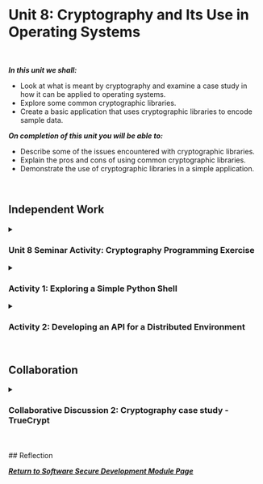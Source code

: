 <!--layout: page
title: "SSDCS Unit 8 "
permalink: /ssdcs_unit8-->

# Unit 8: Cryptography and Its Use in Operating Systems
<br>

_**In this unit we shall:** <br>_

- Look at what is meant by cryptography and examine a case study in how it can be applied to operating systems.<br>
- Explore some common cryptographic libraries.<br>
- Create a basic application that uses cryptographic libraries to encode sample data.<br>


_**On completion of this unit you will be able to:** <br>_
- Describe some of the issues encountered with cryptographic libraries.<br>
- Explain the pros and cons of using common cryptographic libraries.<br>
- Demonstrate the use of cryptographic libraries in a simple application.<br>
<br>

## Independent Work

<details><summary><h3>Unit 8 Seminar Activity: Cryptography Programming Exercise </h3></summary><br>  
Read the Cryptography with Python blog at tutorialspoint.com (link is in the reading list). Select one of the methods described/ examples given and create a python program that can take a short piece of text and encrypt it.

Create a python program (you can use the Jupyter Notebooks space) that can take a text file and output an encrypted version as a file in your folder on the system. Demonstrate your program operation in this week’s seminar session.

Answer the following questions in your e-portfolio:

Why did you select the algorithm you chose?
Would it meet the GDPR regulations? Justify your answer.
We will review your work from Unit 7 (Python Shell) in this week’s seminar, as well as this cryptography activity. There will also be an opportunity to review your team’s assignment progress during the seminar.
<br>
<img src="images/ssdcs_unit8_cryptography1.png?raw=true"/>
<img src="images/ssdcs_unit8_cryptography2.png?raw=true"/>
</details>

<details><summary><h3>Activity 1: Exploring a Simple Python Shell</h3></summary><br>  
In this session, you will create a command shell in Python, and then run it and answer questions about it. You can use your chosen Jupyter Notebook space for your work.

Review the blogs at Praka (2018) and Szabo (n.d.) and then create a CLI/ shell that implements the following:

When you enter the command LIST it lists the contents of the current directory
The ADD command will add the following two numbers together and provide the result
The HELP command provides a list of commands available
The EXIT command exits the shell
Add suitable comments to your code and add the program to your e-portfolio. Be prepared to demonstrate it in the seminar session next week.

Run the shell you have created, try a few commands and then answer the questions below. Be prepared to discuss your answers in the seminar.

What are the two main security vulnerabilities with your shell?
What is one recommendation you would make to increase the security of the shell?
Add a section to your e-portfolio that provides a (pseudo)code example of changes you would make to the shell to improve its security.
Remember to also record your results, ideas and team discussions in your e-portfolio.
<br>
<br>
<img src="images/ssdcs_unit7_pythonshell1.png?raw=true"/>
<img src="images/ssdcs_unit7_pythonshell2.png?raw=true"/>
</details>

<details><summary><h3>Activity 2: Developing an API for a Distributed Environment</h3></summary><br>  
In this session, you will create a RESTful API which can be used to create and delete user records. Responses to the questions should be recorded in your e-portfolio.

You are advised to use these techniques to create an API for your team’s submission in Unit 11 and be prepared to demonstrate it during next week’s seminar (Unit 10). Remember that you can arrange a session with the tutor during office hours for more support, if required.

Using the Jupyter Notebook workspace, create a file named api.py and copy the following code into it (a copy is provided for upload to Codio/GitHub): You can install Jupyter Notebook on your local machine following these instructions or via the University of Essex Software Hub.

#source of code: Codeburst
<br>
<img src="images/ssdcs_unit7_pythonshell1.png?raw=true"/>
<img src="images/ssdcs_unit7_pythonshell2.png?raw=true"/>
</details><br>

## Collaboration
<details><summary><h3>Collaborative Discussion 2: Cryptography case study - TrueCrypt</h3></summary>
TrueCrypt was a popular and well-respected operating system add-on that could create encrypted volumes on a Windows and/or Linux system. In addition, it was also designed to create a complete, bootable volume that could encrypt the entire operating system and data for a Windows XP system. It was discontinued in 2014.

Case Study: Read the TrueCrypt cryptanalysis by Junestam & Guigo (2014) (link is in the reading list) and then answer the following questions:

The (anonymous) TrueCrypt authors have said “Using TrueCrypt is not secure as it may contain unfixed security issues” (TrueCrypt, 2014). Does the cryptanalysis provided above prove or disprove this assumption?
Would you be prepared to recommend TrueCrypt to a friend as a secure storage environment? What caveats (if any) would you add?
Remember to save this to your e-portfolio.

Present an ontology design which captures the weaknesses of TrueCrypt, and organise them according to their severity. Expand the ontology design by considering the factors which will cause each weakness to become an issue from a user's perspective. For example, if a user wishes to encrypt a disk storing bank details using TrueCrypt, which weakness of the software might cause this specific user goal to be negatively impacted? 
<img src="images/ssdcs_unit8_initial1.jpg?raw=true"/>
</details><br>
<br>
## Reflection


**_[Return to Software Secure Development Module Page](https://patzsantos.github.io/e-portfolio-uoeo/ssdcs_landing)_**
